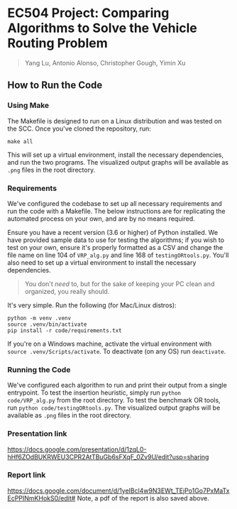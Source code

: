 # EC504 Project: Comparing Algorithms to Solve the Vehicle Routing Problem
> Yang Lu, Antonio Alonso, Christopher Gough, Yimin Xu

## How to Run the Code
### Using Make
The Makefile is designed to run on a Linux distribution and was tested on the SCC. Once you've cloned the repository, run:
```
make all
```
This will set up a virtual environment, install the necessary dependencies, and run the two programs. The visualized output graphs will be available as `.png` files in the root directory.

### Requirements
We've configured the codebase to set up all necessary requirements and run the code with a Makefile. The below instructions are for replicating the automated process on your own, and are by no means required.

Ensure you have a recent version (3.6 or higher) of Python installed. We have provided sample data to use for testing the algorithms; if you wish to test on your own, ensure it's properly formatted as a CSV and change the file name on line 104 of `VRP_alg.py` and line 168 of `testingORtools.py`. You'll also need to set up a virtual environment to install the necessary dependencies.
> You don't _need_ to, but for the sake of keeping your PC clean and organized, you really should.

It's very simple. Run the following (for Mac/Linux distros):
```
python -m venv .venv
source .venv/bin/activate
pip install -r code/requirements.txt
```
If you're on a Windows machine, activate the virtual environment with `source .venv/Scripts/activate`.  To deactivate (on any OS) run `deactivate`.

### Running the Code
We've configured each algorithm to run and print their output from a single entrypoint. To test the insertion heuristic, simply run `python code/VRP_alg.py` from the root directory. To test the benchmark OR tools, run `python code/testingORtools.py`. The visualized output graphs will be available as `.png` files in the root directory.

### Presentation link
https://docs.google.com/presentation/d/1zqL0-hHf6ZOdBUKRWEU3CPR2AtTBuGb6sFXqF_0Zv9U/edit?usp=sharing

### Report link
https://docs.google.com/document/d/1yelBcl4w9N3EWt_TEjPo1Go7PxMaTxEcPPINmKHokS0/edit#
Note, a pdf of the report is also saved above.

